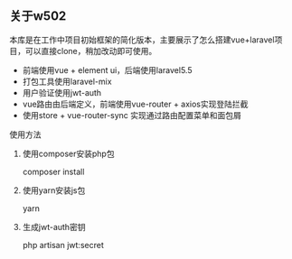 ## 关于w502

本库是在工作中项目初始框架的简化版本，主要展示了怎么搭建vue+laravel项目，可以直接clone，稍加改动即可使用。

- 前端使用vue + element ui，后端使用laravel5.5
- 打包工具使用laravel-mix
- 用户验证使用jwt-auth
- vue路由由后端定义，前端使用vue-router + axios实现登陆拦截
- 使用store + vue-router-sync 实现通过路由配置菜单和面包屑 

使用方法

1. 使用composer安装php包

    composer install

2. 使用yarn安装js包

    yarn

3. 生成jwt-auth密钥

    php artisan jwt:secret



